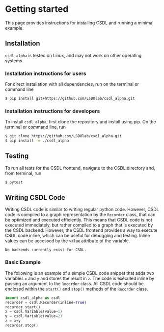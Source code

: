 # Getting started
This page provides instructions for installing CSDL 
and running a minimal example.

## Installation

`csdl_alpha` is tested on Linux, and may not work on other operating systems.

### Installation instructions for users
For direct installation with all dependencies, run on the terminal or command line
```sh
$ pip install git+https://github.com/LSDOlab/csdl_alpha.git
```

### Installation instructions for developers
To install `csdl_alpha`, first clone the repository and install using pip. On the terminal or command line, run
```sh
$ git clone https://github.com/LSDOlab/csdl_alpha.git
$ pip install -e ./csdl_alpha
```

## Testing

To run all tests for the CSDL frontend, navigate to the CSDL directory and, from terminal, run
```sh
$ pytest
```


## Writing CSDL Code

Writing CSDL code is similar to writing regular python code. However, CSDL code is compiled to a graph representation by the `Recorder` class, that can be optimized and executed efficiently. This means that CSDL code is not executed immediately, but rather compiled to a graph that is executed by the CSDL backend. However, the CSDL frontend provides a way to execute CSDL code inline, which can be useful for debugging and testing. Inline values can be accessed by the `value` attribute of the variable.

```{warning}
No backends currently exist for CSDL. 
```

### Basic Example

The following is an example of a simple CSDL code snippet that adds two variables `x` and `y` and stores the result in `z`. The code is executed inline by passing an argument to the `Recorder` class. All CSDL code should be enclosed within the `start()` and `stop()` methods of the `Recorder` class.

```python
import csdl_alpha as csdl
recorder = csdl.Recorder(inline=True)
recorder.start()
x = csdl.Variable(value=1)
y = csdl.Variable(value=2)
z = x+y
recorder.stop()
```
